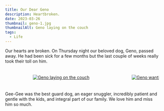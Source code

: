 ```yaml
---
title: Our Dear Geno
description: Heartbroken.
date: 2023-03-26
thumbnail: geno-1.jpg
thumbnailAlt: Geno laying on the couch
tags:
  - Life
---
```


Our hearts are broken. On Thursday night our beloved dog, Geno, passed away. He had been sick for a few months but the last couple of weeks really took their toll on him.

<style>
  .scroller {
    overflow-x: scroll;
    overflow-behavior-x: contain;
    scroll-snap-type: x proximity;
  }
  .scroller ul {
    display: flex;
    gap: 8px;
    align-items: center;
  }
  .scroller li {
    flex-shrink: 0;
    display: flex;
    align-items: center;
    justify-content: center;
    scroll-snap-align: center;
    inline-size: 100%;
    max-inline-size: 20rem;
    max-block-size: 300px;
    border-radius: 4px;
    overflow: hidden;
  }
</style>

<div class="scroller">
  <ul role="list"> 
    <li><a href="/images/geno-1.jpg"><img src="/images/geno-1.jpg" alt="Geno laying on the couch"></a></li>
    <li><a href="/images/geno-2.jpg"><img src="/images/geno-2.jpg" alt="Geno wanting to play fetch"></a></li>
    <li><a href="/images/geno-3.jpg"><img src="/images/geno-3.jpg" alt="Geno sitting like a person on the couch next to Ryan"></a></li>
    <li><a href="/images/geno-4.jpg"><img src="/images/geno-4.jpg" alt="Geno snuggling with his toy"></a></li>
  </ul>
</div>

Gee-Gee was the best guard dog, an eager snuggler, incredibly patient and gentle with the kids, and integral part of our family. We love him and miss him so much.